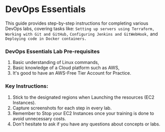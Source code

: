 #  DevOps Essentials 

This guide provides step-by-step instructions for completing various DevOps labs, covering tasks like: 
`Setting up servers using Terraform,` `Working with Git and GitHub,` `Configuring Jenkins and GitWebHook,` and `Deploying code in Docker containers.`

### DevOps Essentials Lab Pre-requisites
1. Basic understanding of Linux commands,
2. Basic knowledge of a Cloud platform such as AWS,
3. It's good to have an AWS-Free Tier Account for Practice.

### Key Instructions:

1. Stick to the designated regions when Launching the resources (EC2 Instances).
2. Capture screenshots for each step in every lab. 
3. Remember to Stop your EC2 Instances once your training is done to avoid unnecessary costs.
4. Don't hesitate to ask if you have any questions about concepts or labs.
